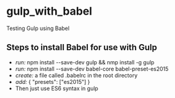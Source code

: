 # gulp_with_babel
Testing Gulp using Babel

##  Steps to install Babel for use with Gulp

*   _run:_ npm install --save-dev gulp && nmp install -g gulp
*   _run:_ npm install --save-dev babel-core babel-preset-es2015
*   _create:_ a file called .babelrc in the root directory
*   _add:_ { "presets": ["es2015"] }
*   Then just use ES6 syntax in gulp
